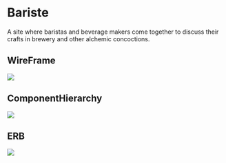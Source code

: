 # Bariste
 A site where baristas and beverage makers come together to discuss their crafts in brewery and other alchemic concoctions.
## WireFrame
<img src="https://imgur.com/VoSPIHH">


## ComponentHierarchy
<img src="https://imgur.com/CR7LIoz">


## ERB
<img src="https://imgur.com/v777TlT">